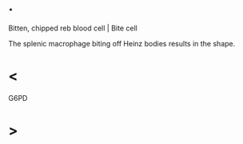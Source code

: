 # .

Bitten, chipped reb blood cell | Bite cell

The splenic macrophage biting off Heinz bodies results in the shape.

# <

G6PD

# >
